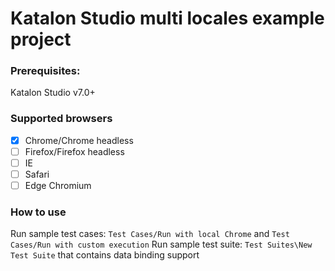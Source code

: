 # Katalon Studio multi locales example project

### Prerequisites:

Katalon Studio v7.0+

### Supported browsers

- [x] Chrome/Chrome headless
- [ ] Firefox/Firefox headless
- [ ] IE
- [ ] Safari
- [ ] Edge Chromium

### How to use
Run sample test cases: `Test Cases/Run with local Chrome` and `Test Cases/Run with custom execution`
Run sample test suite: `Test Suites\New Test Suite` that contains data binding support
